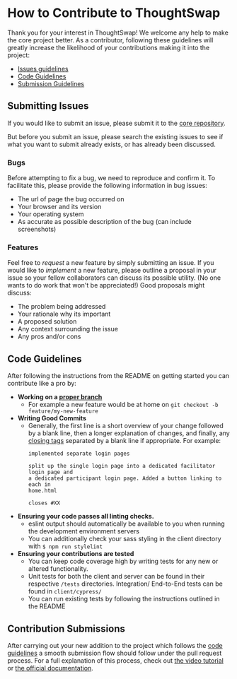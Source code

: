 # How to Contribute to ThoughtSwap

Thank you for your interest in ThoughtSwap! We welcome any help to make the
core project better. As a contributor, following these guidelines will greatly
increase the likelihood of your contributions making it into the project:

* [Issues guidelines](#issues)
* [Code Guidelines](#code)
* [Submission Guidelines](#submission)

## <a name="issues"></a> Submitting Issues

If you would like to submit an issue, please submit it to the 
[core repository](https://github.com/VT-CHCI/Thought-Swap).

But before you submit an issue, please search the existing issues to see if what
you want to submit already exists, or has already been discussed.

### Bugs

Before attempting to fix a bug, we need to reproduce and confirm it. To 
facilitate this, please provide the following information in bug issues:

* The url of page the bug occurred on
* Your browser and its version
* Your operating system
* As accurate as possible description of the bug (can include screenshots)

### Features

Feel free to <i>request</i> a new feature by simply submitting an issue. If you
would like to <i>implement</i> a new feature, please outline a proposal in your
issue so your fellow collaborators can discuss its possible utility. (No one
wants to do work that won't be appreciated!) Good proposals might discuss:

* The problem being addressed
* Your rationale why its important
* A proposed solution
* Any context surrounding the issue
* Any pros and/or cons

## <a name="code"></a> Code Guidelines

After following the instructions from the README on getting started you can
contribute like a pro by:

* <b>Working on a 
  [proper branch](http://nvie.com/posts/a-successful-git-branching-model/)</b>
    * For example a new feature would be at home on 
      ```git checkout -b feature/my-new-feature```
* <b>Writing Good Commits</b>
    * Generally, the first line is a short overview of your change followed by a
      blank line, then a longer explanation of changes, and finally, any 
      [closing tags](https://help.github.com/articles/closing-issues-via-commit-messages/)
      separated by a blank line if appropriate. For example:
      ```
      implemented separate login pages

      split up the single login page into a dedicated facilitator login page and
      a dedicated participant login page. Added a button linking to each in
      home.html

      closes #XX
      ```
* <b>Ensuring your code passes all linting checks.</b>
    * eslint output should automatically be available to you when running the development environment servers
    * You can additionally check your sass styling in the client directory with `$ npm run stylelint`
* <b>Ensuring your contributions are tested</b>
    * You can keep code coverage high by writing tests for any new or altered
      functionality.
    * Unit tests for both the client and server can be found in their respective
      `/tests` directories. Integration/ End-to-End tests can be found in 
      `client/cypress/` 
    * You can run existing tests by following the instructions outlined in the README
      

## <a name="submissions"></a> Contribution Submissions

After carrying out your new addition to the project which follows the 
[code guidelines](#code) a smooth submission flow should follow under the pull
request process. For a full explanation of this process, check out
[the video tutorial](https://www.youtube.com/watch?v=HW0RPaJqm4g) or
[the official documentation](https://help.github.com/articles/reviewing-changes-in-pull-requests/).
